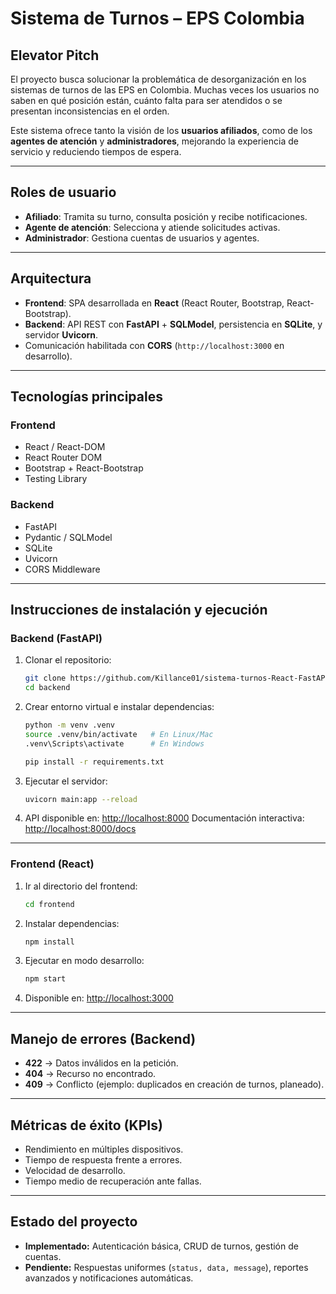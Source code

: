# Sistema de Turnos – EPS Colombia

## Elevator Pitch

El proyecto busca solucionar la problemática de desorganización en los sistemas de turnos de las EPS en Colombia.
Muchas veces los usuarios no saben en qué posición están, cuánto falta para ser atendidos o se presentan inconsistencias en el orden.

Este sistema ofrece tanto la visión de los **usuarios afiliados**, como de los **agentes de atención** y **administradores**, mejorando la experiencia de servicio y reduciendo tiempos de espera.

---

## Roles de usuario

* **Afiliado**: Tramita su turno, consulta posición y recibe notificaciones.
* **Agente de atención**: Selecciona y atiende solicitudes activas.
* **Administrador**: Gestiona cuentas de usuarios y agentes.

---

## Arquitectura

* **Frontend**: SPA desarrollada en **React** (React Router, Bootstrap, React-Bootstrap).
* **Backend**: API REST con **FastAPI** + **SQLModel**, persistencia en **SQLite**, y servidor **Uvicorn**.
* Comunicación habilitada con **CORS** (`http://localhost:3000` en desarrollo).

---

## Tecnologías principales

### Frontend

* React / React-DOM
* React Router DOM
* Bootstrap + React-Bootstrap
* Testing Library

### Backend

* FastAPI
* Pydantic / SQLModel
* SQLite
* Uvicorn
* CORS Middleware

---

## Instrucciones de instalación y ejecución

### Backend (FastAPI)

1. Clonar el repositorio:

   ```bash
   git clone https://github.com/Killance01/sistema-turnos-React-FastAPI.git
   cd backend
   ```
2. Crear entorno virtual e instalar dependencias:

   ```bash
   python -m venv .venv
   source .venv/bin/activate   # En Linux/Mac
   .venv\Scripts\activate      # En Windows

   pip install -r requirements.txt
   ```
3. Ejecutar el servidor:

   ```bash
   uvicorn main:app --reload
   ```
4. API disponible en: [http://localhost:8000](http://localhost:8000)
   Documentación interactiva: [http://localhost:8000/docs](http://localhost:8000/docs)

---

### Frontend (React)

1. Ir al directorio del frontend:

   ```bash
   cd frontend
   ```
2. Instalar dependencias:

   ```bash
   npm install
   ```
3. Ejecutar en modo desarrollo:

   ```bash
   npm start
   ```
4. Disponible en: [http://localhost:3000](http://localhost:3000)

---

## Manejo de errores (Backend)

* **422** → Datos inválidos en la petición.
* **404** → Recurso no encontrado.
* **409** → Conflicto (ejemplo: duplicados en creación de turnos, planeado).

---

## Métricas de éxito (KPIs)

* Rendimiento en múltiples dispositivos.
* Tiempo de respuesta frente a errores.
* Velocidad de desarrollo.
* Tiempo medio de recuperación ante fallas.

---

## Estado del proyecto

* **Implementado:** Autenticación básica, CRUD de turnos, gestión de cuentas.
* **Pendiente:** Respuestas uniformes (`status, data, message`), reportes avanzados y notificaciones automáticas.
